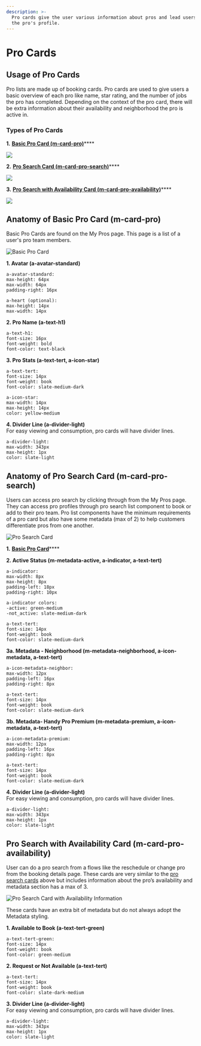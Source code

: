 ```yaml
---
description: >-
  Pro cards give the user various information about pros and lead users to view
  the pro's profile.
---
```


# Pro Cards

## Usage of Pro Cards

Pro lists are made up of booking cards. Pro cards are used to give users a basic overview of each pro like name, star rating, and the number of jobs the pro has completed. Depending on the context of the pro card, there will be extra information about their availability and neighborhood the pro is active in.

### Types of Pro Cards

**1.** [**Basic Pro Card \(m-card-pro\)**](pro-cards.md#anatomy-of-basic-pro-card-m-card-pro)\*\*\*\*

![](../../.gitbook/assets/pc-basic.png)

**2.** [**Pro Search Card \(m-card-pro-search\)**](pro-cards.md#anatomy-of-pro-search-card-m-card-pro-search)\*\*\*\*

![](../../.gitbook/assets/pc-search.png)

**3.** [**Pro Search with Availability Card \(m-card-pro-availability\)**](pro-cards.md#pro-search-with-time)\*\*\*\*

![](../../.gitbook/assets/pc-avail.png)

## Anatomy of Basic Pro Card \(m-card-pro\)

Basic Pro Cards are found on the My Pros page. This page is a list of a user's pro team members.

![Basic Pro Card](../../.gitbook/assets/my-pro-card.png)

**1. Avatar \(a-avatar-standard\)**

```text
a-avatar-standard:
max-height: 64px
max-width: 64px
padding-right: 16px
​
a-heart (optional):
max-height: 14px
max-width: 14px
```

**2. Pro Name \(a-text-h1\)**

```text
a-text-h1:
font-size: 16px
font-weight: bold
font-color: text-black
```

**3. Pro Stats \(a-text-tert, a-icon-star\)**

```text
a-text-tert:
font-size: 14px
font-weight: book
font-color: slate-medium-dark

a-icon-star:
max-width: 14px
max-height: 14px
color: yellow-medium
```

**4. Divider Line \(a-divider-light\)**  
For easy viewing and consumption, pro cards will have divider lines.

```text
a-divider-light:
max-width: 343px
max-height: 1px
color: slate-light
```

## Anatomy of Pro Search Card \(m-card-pro-search\)

Users can access pro search by clicking through from the My Pros page. They can access pro profiles through pro search list component to book or add to their pro team. Pro list components have the minimum requirements of a pro card but also have some metadata \(max of 2\) to help customers differentiate pros from one another.

![Pro Search Card](../../.gitbook/assets/pro-search-list.png)

**1.** [**Basic Pro Card**](pro-cards.md#anatomy-of-basic-pro-card-m-card-pro)\*\*\*\*

**2. Active Status \(m-metadata-active, a-indicator, a-text-tert\)**

```text
a-indicator:
max-width: 8px
max-height: 8px
padding-left: 18px
padding-right: 10px

a-indicator colors:
-active: green-medium
-not_active: slate-medium-dark

a-text-tert:
font-size: 14px
font-weight: book
font-color: slate-medium-dark
```

**3a. Metadata - Neighborhood \(m-metadata-neighborhood, a-icon-metadata, a-text-tert\)**

```text
a-icon-metadata-neighbor:
max-width: 12px
padding-left: 16px
padding-right: 8px

a-text-tert:
font-size: 14px
font-weight: book
font-color: slate-medium-dark
```

**3b. Metadata- Handy Pro Premium \(m-metadata-premium, a-icon-metadata, a-text-tert\)**

```text
a-icon-metadata-premium:
max-width: 12px
padding-left: 16px
padding-right: 8px

a-text-tert:
font-size: 14px
font-weight: book
font-color: slate-medium-dark
```

**4. Divider Line \(a-divider-light\)**  
For easy viewing and consumption, pro cards will have divider lines.

```text
a-divider-light:
max-width: 343px
max-height: 1px
color: slate-light
```

## Pro Search with Availability Card \(m-card-pro-availability\)

User can do a pro search from a flows like the reschedule or change pro from the booking details page. These cards are very similar to the [pro search cards](pro-cards.md#anatomy-of-pro-search-card-m-card-pro-search) above but includes information about the pro’s availability and metadata section has a max of 3.

![Pro Search Card with Availability Information](../../.gitbook/assets/prosearchtime.png)

These cards have an extra bit of metadata but do not always adopt the Metadata styling.

**1. Available to Book \(a-text-tert-green\)** 

```text
a-text-tert-green:
font-size: 14px
font-weight: book
font-color: green-medium
```

**2. Request or Not Available \(a-text-tert\)**

```text
a-text-tert:
font-size: 14px
font-weight: book
font-color: slate-dark-medium
```

**3. Divider Line \(a-divider-light\)**  
For easy viewing and consumption, pro cards will have divider lines.

```text
a-divider-light:
max-width: 343px
max-height: 1px
color: slate-light
```

